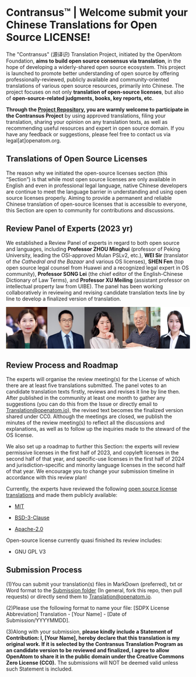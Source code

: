 # Contransus™ | Welcome submit your Chinese Translations for Open Source LICENSE! 



The "Contransus" (源译识) Translation Project, initiated by the OpenAtom Foundation, **aims to build open source consensus via translation**, in the hope of developing a widerly-shared open source ecosystem. This project is launched to promote better understanding of open source by offering professionally-reviewed, publicly available and community-oriented translations of various open source resources, primarily into Chinese. The project focuses on not only **translation of open-source licenses**, but also of **open-source-related judgments, books, key reports, etc**.

**Through the [Project Repository](https://atomgit.com/OpenAtomFoundation/translation), you are warmly welcome to participate in the Contransus Project** by using approved translations, filing your translation, sharing your opinion on any translation texts, as well as recommending useful resources and expert in open source domain. If you have any feedback or suggestions, please feel free to contact us via legal[at]openatom.org.


## Translations of Open Source Licenses

The reason why we initiated the open-source licenses section (this “Section”) is that while most open source licenses are only available in English and even in professional legal language, native Chinese developers are continue to meet the language barrier in understanding and using open source licenses properly. Aiming to provide a permanent and reliable Chinese translation of open-source licenses that is accessible to everyone, this Section are open to community for contributions and discussions.


## Review Panel of Experts (2023 yr)

We established a Review Panel of experts in regard to both open source and languages, including **Professor ZHOU Minghui** (professor of Peking University, leading the OSI-approved Mulan PSLv2, etc.), **WEI Sir** (translator of _the Cathedral and the Bazaar_ and various OS licenses), **SHEN Fen** (top open source legal counsel from Huawei and a recognized legal expert in OS community), **Professor SONG Lei** (the chief editor of the English-Chinese Dictionary of Law Terms), and **Professor XU Meiling** (assistant professor on intellectual property law from UIBE). The panel has been working collaboratively in reviewing and revising candidate translation texts line by line to develop a finalized version of translation. 

![输入图片说明](%E8%AF%91%E6%96%87%E8%AF%84%E5%AE%A1&%E5%AE%A1%E5%AE%9A%E7%A8%BF%20Review&Final%20texts/%E4%B8%93%E5%AE%B6%E8%AF%84%E5%AE%A1%E5%9B%A22023.png)

## Review Process and Roadmap

The experts will organise the review meeting(s) for the License of which there are at least five translations submitted. The panel votes to an candidate translation texts firstly, reviews and revises it line by line then. After published in the community at least one month to gather any suggestions (you can do this from the Issue or directly email to Translation@openatom.io), the revised text becomes the finalized version shared under CC0. Although the meetings are closed, we publish the minutes of the review meeting(s) to reflect all the discussions and explanations, as well as to follow up the inquiries made to the steward of the OS license.

We also set up a roadmap to further this Section: the experts will review permissive licenses in the first half of 2023, and copyleft licenses in the second half of that year, and specific-use licenses in the first half of 2024 and jurisdiction-specific and minority language licenses in the second half of that year. We encourage you to change your submission timeline in accordance with this review plan!

Currently, the experts have reviewed the following [open source license translations](https://atomgit.com/OpenAtomFoundation/translation/tree/master/%E8%AE%B8%E5%8F%AF%E8%AF%81%E7%BF%BB%E8%AF%91) and made them publicly available:

- [MIT](https://gitee.com/OpenAtomFoundation/legal-license-translation/blob/master/%E8%AF%91%E6%96%87%E8%AF%84%E5%AE%A1&%E5%AE%A1%E5%AE%9A%E7%A8%BF%20Review&Final%20texts/MIT%E7%BF%BB%E8%AF%91-%E8%AF%84%E5%AE%A1%E4%BC%9A%E5%AE%A1%E5%AE%9A%E7%A8%BF-20230115.md)

- [BSD-3-Clause](https://gitee.com/OpenAtomFoundation/legal-license-translation/blob/master/%E8%AF%91%E6%96%87%E8%AF%84%E5%AE%A1&%E5%AE%A1%E5%AE%9A%E7%A8%BF%20Review&Final%20texts/BSD-3-clause%E7%BF%BB%E8%AF%91-%E8%AF%84%E5%AE%A1%E4%BC%9A%E5%AE%A1%E5%AE%9A%E7%A8%BF-20230115.md)

- [Apache-2.0](https://gitee.com/OpenAtomFoundation/legal-license-translation/blob/master/%E8%AF%91%E6%96%87%E8%AF%84%E5%AE%A1&%E5%AE%A1%E5%AE%9A%E7%A8%BF%20Review&Final%20texts/Apache-2.0%E7%BF%BB%E8%AF%91-%E8%AF%84%E5%AE%A1%E4%BC%9A%E5%AE%A1%E5%AE%9A%E7%A8%BF-20230409.md)


Open-source license currently quasi finished its review includes:

- GNU GPL V3

## Submission Process

(1)You can submit your translation(s) files in MarkDown (preferred), txt or Word format to the [Submission folder](https://gitee.com/OpenAtomFoundation/legal-license-translation/tree/master/%E8%AF%91%E6%96%87%E6%8A%95%E7%A8%BF%20Submission) (In general, fork this repo, then pull requests) or directly send them to Translation@openatom.io.

(2)Please use the following format to name your file: [SDPX License Abbreviation] Translation - [Your Name] - [Date of Submission/YYYYMMDD]. 

(3)Along with your submission, **please kindly include a Statement of Contribution: I, [Your Name], hereby declare that this translation is my original work. If it is selected by the Contransus Translation Program as an candidate version to be reviewed and finalized, I agree to allow OpenAtom to share it in the public domain under the Creative Commons Zero License (CC0).** The submissions will NOT be deemed valid unless such Statement is included.